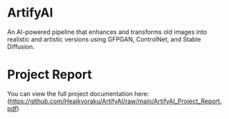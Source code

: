 # ArtifyAI
An AI-powered pipeline that enhances and transforms old images into realistic and artistic versions using GFPGAN, ControlNet, and Stable Diffusion.

 # Project Report  
You can view the full project documentation here:  
(https://github.com/Heaikyoraku/ArtifyAI/raw/main/ArtifyAI_Project_Report.pdf)

